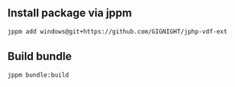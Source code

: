 ## Install package via jppm

```bash
jppm add windows@git+https://github.com/GIGNIGHT/jphp-vdf-ext
```

## Build bundle

```
jppm bundle:build
```